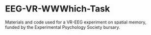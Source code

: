 # EEG-VR-WWWhich-Task
Materials and code used for a VR-EEG experiment on spatial memory, funded by the Experimental Psychology Society bursary.
